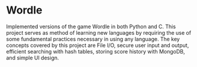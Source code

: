# Wordle
Implemented versions of the game Wordle in both Python and C. This project serves as method of learning new languages by requiring the use of some fundamental practices necessary in using any language. The key concepts covered by this project are File I/O, secure user input and output, efficient searching with hash tables, storing score history with MongoDB, and simple UI design.
